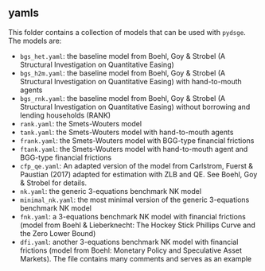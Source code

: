 
## yamls

This folder contains a collection of models that can be used with `pydsge`. The models are:

* `bgs_het.yaml`: the baseline model from Boehl, Goy & Strobel (A Structural Investigation on Quantitative Easing)
* `bgs_h2m.yaml`: the baseline model from Boehl, Goy & Strobel (A Structural Investigation on Quantitative Easing) with hand-to-mouth agents
* `bgs_rnk.yaml`: the baseline model from Boehl, Goy & Strobel (A Structural Investigation on Quantitative Easing) without borrowing and lending households (RANK)
* `rank.yaml`: the Smets-Wouters model
* `tank.yaml`: the Smets-Wouters model with hand-to-mouth agents
* `frank.yaml`: the Smets-Wouters model with BGG-type financial frictions
* `ftank.yaml`: the Smets-Wouters model with hand-to-mouth agent and BGG-type financial frictions
* `cfp_qe.yaml`: An adapted version of the model from Carlstrom, Fuerst & Paustian (2017) adapted for estimation with ZLB and QE. See Boehl, Goy & Strobel for details.
* `nk.yaml`: the generic 3-equations benchmark NK model
* `minimal_nk.yaml`: the most minimal version of the generic 3-equations benchmark NK model
* `fnk.yaml`: a 3-equations benchmark NK model with financial frictions (model from Boehl & Lieberknecht: The Hockey Stick Phillips Curve and the Zero Lower Bound)
* `dfi.yaml`: another 3-equations benchmark NK model with financial frictions (model from Boehl: Monetary Policy and Speculative Asset Markets). The file contains many comments and serves as an example 

